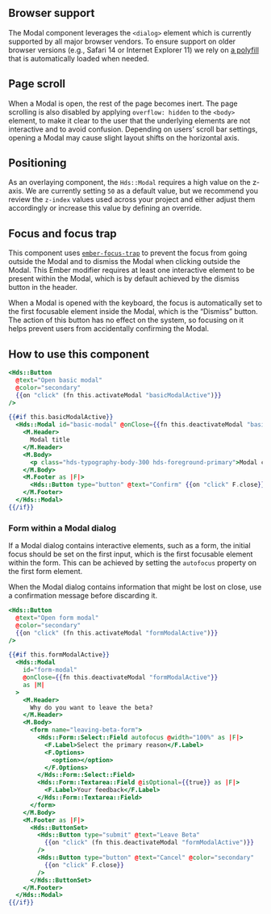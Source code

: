 ## Browser support

The Modal component leverages the `<dialog>` element which is currently supported by all major browser vendors. To ensure support on older browser versions (e.g., Safari 14 or Internet Explorer 11) we rely on [a polyfill](https://github.com/GoogleChrome/dialog-polyfill) that is automatically loaded when needed.

## Page scroll

When a Modal is open, the rest of the page becomes inert. The page scrolling is also disabled by applying `overflow: hidden` to the `<body>` element, to make it clear to the user that the underlying elements are not interactive and to avoid confusion. Depending on users’ scroll bar settings, opening a Modal may cause slight layout shifts on the horizontal axis.

## Positioning

As an overlaying component, the `Hds::Modal` requires a high value on the z-axis. We are currently setting `50` as a default value, but we recommend you review the `z-index` values used across your project and either adjust them accordingly or increase this value by defining an override.

## Focus and focus trap

This component uses [`ember-focus-trap`](https://github.com/josemarluedke/ember-focus-trap) to prevent the focus from going outside the Modal and to dismiss the Modal when clicking outside the Modal. This Ember modifier requires at least one interactive element to be present within the Modal, which is by default achieved by the dismiss button in the header.

When a Modal is opened with the keyboard, the focus is automatically set to the first focusable element inside the Modal, which is the “Dismiss” button. The action of this button has no effect on the system, so focusing on it helps prevent users from accidentally confirming the Modal.

## How to use this component

```handlebars
<Hds::Button
  @text="Open basic modal"
  @color="secondary"
  {{on "click" (fn this.activateModal "basicModalActive")}}
/>

{{#if this.basicModalActive}}
  <Hds::Modal id="basic-modal" @onClose={{fn this.deactivateModal "basicModalActive"}} as |M|>
    <M.Header>
      Modal title
    </M.Header>
    <M.Body>
      <p class="hds-typography-body-300 hds-foreground-primary">Modal content</p>
    </M.Body>
    <M.Footer as |F|>
      <Hds::Button type="button" @text="Confirm" {{on "click" F.close}} />
    </M.Footer>
  </Hds::Modal>
{{/if}}
```

### Form within a Modal dialog

If a Modal dialog contains interactive elements, such as a form, the initial focus should be set on the first input, which is the first focusable element within the form. This can be achieved by setting the `autofocus` property on the first form element.

When the Modal dialog contains information that might be lost on close, use a confirmation message before discarding it.

```handlebars
<Hds::Button
  @text="Open form modal"
  @color="secondary"
  {{on "click" (fn this.activateModal "formModalActive")}}
/>

{{#if this.formModalActive}}
  <Hds::Modal
    id="form-modal"
    @onClose={{fn this.deactivateModal "formModalActive"}}
    as |M|
  >
    <M.Header>
      Why do you want to leave the beta?
    </M.Header>
    <M.Body>
      <form name="leaving-beta-form">
        <Hds::Form::Select::Field autofocus @width="100%" as |F|>
          <F.Label>Select the primary reason</F.Label>
          <F.Options>
            <option></option>
          </F.Options>
        </Hds::Form::Select::Field>
        <Hds::Form::Textarea::Field @isOptional={{true}} as |F|>
          <F.Label>Your feedback</F.Label>
        </Hds::Form::Textarea::Field>
      </form>
    </M.Body>
    <M.Footer as |F|>
      <Hds::ButtonSet>
        <Hds::Button type="submit" @text="Leave Beta"
          {{on "click" (fn this.deactivateModal "formModalActive")}}
        />
        <Hds::Button type="button" @text="Cancel" @color="secondary"
          {{on "click" F.close}}
        />
      </Hds::ButtonSet>
    </M.Footer>
  </Hds::Modal>
{{/if}}
```